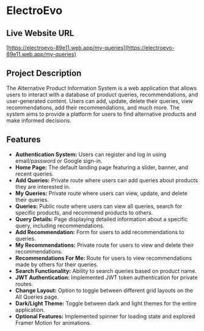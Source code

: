 # ElectroEvo


## Live Website URL

[https://electroevo-89e11.web.app/my-queries](https://electroevo-89e11.web.app/my-queries) 

## Project Description

The Alternative Product Information System is a web application that allows users to interact with a database of product queries, recommendations, and user-generated content. Users can add, update, delete their queries, view recommendations, add their recommendations, and much more. The system aims to provide a platform for users to find alternative products and make informed decisions.

## Features

- **Authentication System:** Users can register and log in using email/password or Google sign-in.
- **Home Page:** The default landing page featuring a slider, banner, and recent queries.
- **Add Queries:** Private route where users can add queries about products they are interested in.
- **My Queries:** Private route where users can view, update, and delete their queries.
- **Queries:** Public route where users can view all queries, search for specific products, and recommend products to others.
- **Query Details:** Page displaying detailed information about a specific query, including recommendations.
- **Add Recommendation:** Form for users to add recommendations to queries.
- **My Recommendations:** Private route for users to view and delete their recommendations.
- **Recommendations For Me:** Route for users to view recommendations made by others for their queries.
- **Search Functionality:** Ability to search queries based on product name.
- **JWT Authentication:** Implemented JWT token authentication for private routes.
- **Change Layout:** Option to toggle between different grid layouts on the All Queries page.
- **Dark/Light Theme:** Toggle between dark and light themes for the entire application.
- **Optional Features:** Implemented spinner for loading state and explored Framer Motion for animations.



